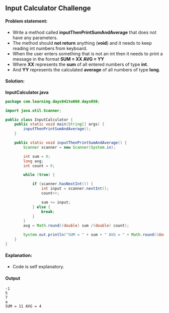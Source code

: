 Input Calculator Challenge
--

#### Problem statement:

- Write a method called **inputThenPrintSumAndAverage** that does not have any parameters.
- The method should **not return** anything (**void**) and it needs to keep reading int numbers from keyboard.
- When the user enters something that is not an int then it needs to print a message in the format **SUM = XX AVG = YY**
- Where **XX** represents the **sum** of all entered numbers of type **int**.
- And **YY** represents the calculated **average** of all numbers of type **long**.

#### Solution:
**InputCalculator.java**
```java
package com.learning.days041to060.days050;

import java.util.Scanner;

public class InputCalculator {
    public static void main(String[] args) {
        inputThenPrintSumAndAverage();
    }

    public static void inputThenPrintSumAndAverage() {
        Scanner scanner = new Scanner(System.in);

        int sum = 0;
        long avg;
        int count = 0;

        while (true) {

            if (scanner.hasNextInt()) {
                int input = scanner.nextInt();
                count++;

                sum += input;
            } else {
                break;
            }
        }
        avg = Math.round((double) sum /(double) count);

        System.out.println("SUM = " + sum + " AVG = " + Math.round((double) avg));
    }
}
```

#### Explanation:

- Code is self explanatory.
 
#### Output
 ```
-1
5
7
a
SUM = 11 AVG = 4
```